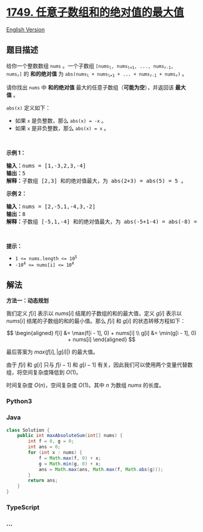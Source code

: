 # [1749. 任意子数组和的绝对值的最大值](https://leetcode.cn/problems/maximum-absolute-sum-of-any-subarray)

[English Version](/solution/1700-1799/1749.Maximum%20Absolute%20Sum%20of%20Any%20Subarray/README_EN.md)

## 题目描述

<!-- 这里写题目描述 -->

<p>给你一个整数数组 <code>nums</code> 。一个子数组 <code>[nums<sub>l</sub>, nums<sub>l+1</sub>, ..., nums<sub>r-1</sub>, nums<sub>r</sub>]</code> 的 <strong>和的绝对值</strong> 为 <code>abs(nums<sub>l</sub> + nums<sub>l+1</sub> + ... + nums<sub>r-1</sub> + nums<sub>r</sub>)</code> 。</p>

<p>请你找出 <code>nums</code> 中 <strong>和的绝对值</strong> 最大的任意子数组（<b>可能为空</b>），并返回该 <strong>最大值</strong> 。</p>

<p><code>abs(x)</code> 定义如下：</p>

<ul>
	<li>如果 <code>x</code> 是负整数，那么 <code>abs(x) = -x</code> 。</li>
	<li>如果 <code>x</code> 是非负整数，那么 <code>abs(x) = x</code> 。</li>
</ul>

<p> </p>

<p><strong>示例 1：</strong></p>

<pre>
<b>输入：</b>nums = [1,-3,2,3,-4]
<b>输出：</b>5
<b>解释：</b>子数组 [2,3] 和的绝对值最大，为 abs(2+3) = abs(5) = 5 。
</pre>

<p><strong>示例 2：</strong></p>

<pre>
<b>输入：</b>nums = [2,-5,1,-4,3,-2]
<b>输出：</b>8
<b>解释：</b>子数组 [-5,1,-4] 和的绝对值最大，为 abs(-5+1-4) = abs(-8) = 8 。
</pre>

<p> </p>

<p><strong>提示：</strong></p>

<ul>
	<li><code>1 <= nums.length <= 10<sup>5</sup></code></li>
	<li><code>-10<sup>4</sup> <= nums[i] <= 10<sup>4</sup></code></li>
</ul>

## 解法

<!-- 这里可写通用的实现逻辑 -->

**方法一：动态规划**

我们定义 $f[i]$ 表示以 $nums[i]$ 结尾的子数组的和的最大值，定义 $g[i]$ 表示以 $nums[i]$ 结尾的子数组的和的最小值。那么 $f[i]$ 和 $g[i]$ 的状态转移方程如下：

$$
\begin{aligned}
f[i] &= \max(f[i - 1], 0) + nums[i] \\
g[i] &= \min(g[i - 1], 0) + nums[i]
\end{aligned}
$$

最后答案为 $max(f[i], |g[i]|)$ 的最大值。

由于 $f[i]$ 和 $g[i]$ 只与 $f[i - 1]$ 和 $g[i - 1]$ 有关，因此我们可以使用两个变量代替数组，将空间复杂度降低到 $O(1)$。

时间复杂度 $O(n)$，空间复杂度 $O(1)$。其中 $n$ 为数组 $nums$ 的长度。

<!-- tabs:start -->

### **Python3**

<!-- 这里可写当前语言的特殊实现逻辑 -->



### **Java**

<!-- 这里可写当前语言的特殊实现逻辑 -->

```java
class Solution {
    public int maxAbsoluteSum(int[] nums) {
        int f = 0, g = 0;
        int ans = 0;
        for (int x : nums) {
            f = Math.max(f, 0) + x;
            g = Math.min(g, 0) + x;
            ans = Math.max(ans, Math.max(f, Math.abs(g)));
        }
        return ans;
    }
}
```









### **TypeScript**



### **...**

```

```


